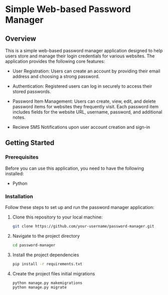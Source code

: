 # Simple Web-based Password Manager

## Overview

This is a simple web-based password manager application designed to help users store and manage their login credentials for various websites. The application provides the following core features:

- User Registration: Users can create an account by providing their email address and choosing a strong password.

- Authentication: Registered users can log in securely to access their stored passwords.

- Password Item Management: Users can create, view, edit, and delete password items for websites they frequently visit. Each password item includes fields for the website URL, username, password, and additional notes.

- Recieve SMS Notifications upon user account creation and sign-in

## Getting Started

### Prerequisites

Before you can use this application, you need to have the following installed:

- Python

### Installation

Follow these steps to set up and run the password manager application:

1. Clone this repository to your local machine:

   ```bash
   git clone https://github.com/your-username/password-manager.git


2. Navigate to the project directory 

    ```bash
    cd password-manager

3. Install the project dependencies

    ```bash
    pip install -r requirements.txt

4. Create the project files initial migrations
    ```bash
    python manage.py makemigrations
    python manage.py migrate

